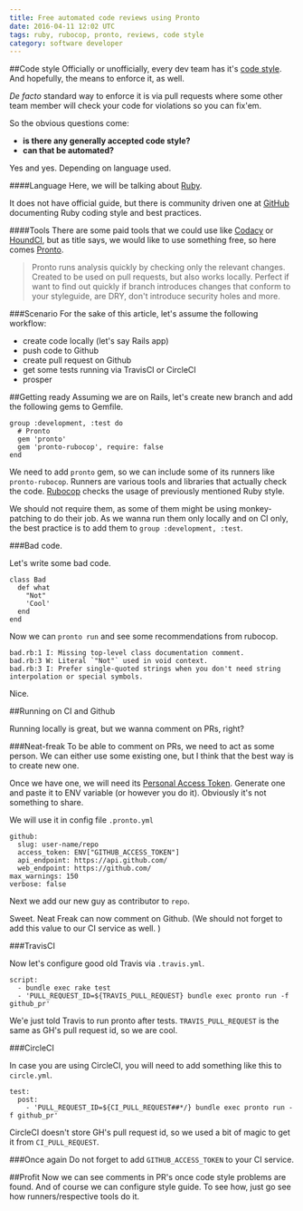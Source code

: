 ```yaml
---
title: Free automated code reviews using Pronto
date: 2016-04-11 12:02 UTC
tags: ruby, rubocop, pronto, reviews, code style
category: software developer
---
```


##Code style
Officially or unofficially, every dev team has it's [code style](https://en.wikipedia.org/wiki/Programming_style). And hopefully, the means to enforce it, as well.

 *De facto* standard way to enforce it is via pull requests where some other team member will check your code for violations so you can fix'em.

So the obvious questions come:

- **is there any generally accepted code style?**
- **can that be automated?**

Yes and yes. Depending on language used.

####Language
Here, we will be talking about [Ruby](https://www.ruby-lang.org/en/).

It does not have official guide, but there is community driven one at [GitHub](https://github.com/bbatsov/ruby-style-guide)  documenting Ruby coding style and best practices.

####Tools
There are some paid tools that we could use like [Codacy](https://codacy.com/) or [HoundCI](https://houndci.com/), but as title says, we would like to use something free, so here comes [Pronto](https://github.com/mmozuras/pronto).

 > Pronto runs analysis quickly by checking only the relevant changes. Created to be used on pull requests, but also works locally. Perfect if want to find out quickly if branch introduces changes that conform to your styleguide, are DRY, don't introduce security holes and more.

###Scenario
For the sake of this article, let's assume the following workflow:

- create code locally (let's say Rails app)
- push code to Github
- create pull request on Github
- get some tests running via TravisCI or CircleCI
- prosper

##Getting ready
Assuming we are on Rails, let's create new branch and add the following gems to Gemfile.

```
group :development, :test do
  # Pronto
  gem 'pronto'
  gem 'pronto-rubocop', require: false
end
```

We need to add `pronto` gem, so we can include some of its runners like `pronto-rubocop`. Runners are various tools and libraries that actually check the code. [Rubocop](https://github.com/bbatsov/rubocop) checks the usage of previously mentioned Ruby style.

We should not require them, as some of them might be using monkey-patching to do their job. As we wanna run them only locally and on CI only, the best practice is to add them to `group :development, :test`.

###Bad code.

Let's write some bad code.

```
class Bad
  def what
    "Not"
    'Cool'
  end
end
```

Now we can `pronto run`  and see some recommendations from rubocop.

```
bad.rb:1 I: Missing top-level class documentation comment.
bad.rb:3 W: Literal `"Not"` used in void context.
bad.rb:3 I: Prefer single-quoted strings when you don't need string interpolation or special symbols.
```
Nice.

##Running on CI and Github

Running locally is great, but we wanna comment on PRs, right?

###Neat-freak
To be able to comment on PRs, we need to act as some person. We can either use some existing one, but I think that the best way is to create new one.

Once we have one, we will need its [Personal Access Token](https://github.com/settings/tokens). Generate one and paste it to ENV variable (or however you do it). Obviously it's not something to share.

We will use it in config file `.pronto.yml`

```
github:
  slug: user-name/repo
  access_token: ENV["GITHUB_ACCESS_TOKEN"]
  api_endpoint: https://api.github.com/
  web_endpoint: https://github.com/
max_warnings: 150
verbose: false
```

Next we add our new guy as contributor to `repo`.

Sweet. Neat Freak can now comment on Github. (We should not forget to add this value to our CI service as well. )

###TravisCI

Now let's configure good old Travis via `.travis.yml`.

```
script:
  - bundle exec rake test
  - 'PULL_REQUEST_ID=${TRAVIS_PULL_REQUEST} bundle exec pronto run -f github_pr'
```

We'e just told Travis to run pronto after tests. `TRAVIS_PULL_REQUEST` is the same as GH's pull request id, so we are cool.

###CircleCI

In case you are using CircleCI, you will need to add something like this to `circle.yml`.

```
test:
  post:
    - 'PULL_REQUEST_ID=${CI_PULL_REQUEST##*/} bundle exec pronto run -f github_pr'
```

CircleCI doesn't store GH's pull request id, so we used a bit of magic to get it from `CI_PULL_REQUEST`.


###Once again
Do not forget to add `GITHUB_ACCESS_TOKEN` to your CI service.

##Profit
Now we can see comments in PR's once code style problems are found. And of course we can configure style guide. To see how, just go see how runners/respective tools do it.
